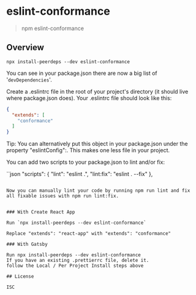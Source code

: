 # eslint-conformance

> npm eslint-conformance

## Overview 

` npx install-peerdeps --dev eslint-conformance `

You can see in your package.json there are now a big list of '`devDependencies`'.


Create a .eslintrc file in the root of your project's directory (it should live where package.json does). Your .eslintrc file should look like this:

```json
{
  "extends": [
    "conformance"
  ]
}
```

Tip: You can alternatively put this object in your package.json under the property "eslintConfig":. This makes one less file in your project.

You can add two scripts to your package.json to lint and/or fix:

``json
"scripts": {
  "lint": "eslint .",
  "lint:fix": "eslint . --fix"
},
```

Now you can manually lint your code by running npm run lint and fix all fixable issues with npm run lint:fix. 


### With Create React App

Run `npx install-peerdeps --dev eslint-conformance`

Replace "extends": "react-app" with "extends": "conformance"

### With Gatsby

Run npx install-peerdeps --dev eslint-conformance
If you have an existing .prettierrc file, delete it.
follow the Local / Per Project Install steps above

## License 

ISC 
